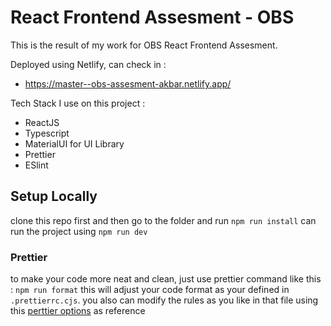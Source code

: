 # React Frontend Assesment - OBS 

This is the result of my work for OBS React Frontend Assesment.

Deployed using Netlify, can check in :
- https://master--obs-assesment-akbar.netlify.app/
  
Tech Stack I use on this project : 
- ReactJS
- Typescript
- MaterialUI for UI Library
- Prettier
- ESlint

## Setup Locally
clone this repo first and then go to the folder and run
```npm run install```
can run the project using
```npm run dev```

### Prettier
to make your code more neat and clean, just use prettier command like this : 
```npm run format```
this will adjust your code format as your defined in `.prettierrc.cjs`. you also can modify the rules as you like in that file using this [perttier options](https://prettier.io/docs/en/options) as reference
